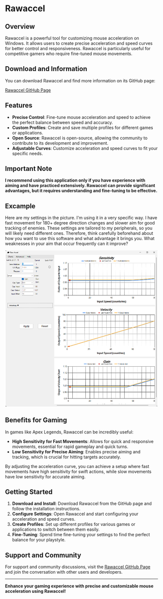 # Rawaccel

## Overview
Rawaccel is a powerful tool for customizing mouse acceleration on Windows. It allows users to create precise acceleration and speed curves for better control and responsiveness. Rawaccel is particularly useful for competitive gamers who require fine-tuned mouse movements.

## Download and Information
You can download Rawaccel and find more information on its GitHub page:

[Rawaccel GitHub Page](https://github.com/a1xd/rawaccel)

## Features
- **Precise Control**: Fine-tune mouse acceleration and speed to achieve the perfect balance between speed and accuracy.
- **Custom Profiles**: Create and save multiple profiles for different games or applications.
- **Open Source**: Rawaccel is open-source, allowing the community to contribute to its development and improvement.
- **Adjustable Curves**: Customize acceleration and speed curves to fit your specific needs.

## Important Note
**I recommend using this application only if you have experience with aiming and have practiced extensively. Rawaccel can provide significant advantages, but it requires understanding and fine-tuning to be effective.**
## Excample

Here are my settings in the picture. I'm using it in a very specific way. I have fast movement for 180+ degree direction changes and slower aim for good tracking of enemies. These settings are tailored to my peripherals, so you will likely need different ones. Therefore, think carefully beforehand about how you want to use this software and what advantage it brings you. What weaknesses in your aim that occur frequently can it improve?

<p align="center">
  <img src="../images/rawaccel.png" width="500"/>
</p>


## Benefits for Gaming
In games like Apex Legends, Rawaccel can be incredibly useful:
- **High Sensitivity for Fast Movements**: Allows for quick and responsive movements, essential for rapid gameplay and quick turns.
- **Low Sensitivity for Precise Aiming**: Enables precise aiming and tracking, which is crucial for hitting targets accurately.

By adjusting the acceleration curve, you can achieve a setup where fast movements have high sensitivity for swift actions, while slow movements have low sensitivity for accurate aiming.

## Getting Started
1. **Download and Install**: Download Rawaccel from the GitHub page and follow the installation instructions.
2. **Configure Settings**: Open Rawaccel and start configuring your acceleration and speed curves.
3. **Create Profiles**: Set up different profiles for various games or applications to switch between them easily.
4. **Fine-Tuning**: Spend time fine-tuning your settings to find the perfect balance for your playstyle.

## Support and Community
For support and community discussions, visit the [Rawaccel GitHub Page](https://github.com/a1xd/rawaccel) and join the conversation with other users and developers.

---

**Enhance your gaming experience with precise and customizable mouse acceleration using Rawaccel!**
